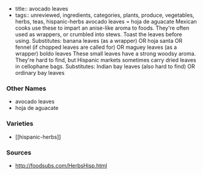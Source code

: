 - title:: avocado leaves
- tags:: unreviewed, ingredients, categories, plants, produce, vegetables, herbs, teas, hispanic-herbs
avocado leaves = hoja de aguacate Mexican cooks use these to impart an anise-like aroma to foods. They're often used as wrappers, or crumbled into stews. Toast the leaves before using. Substitutes: banana leaves (as a wrapper) OR hoja santa OR fennel (if chopped leaves are called for) OR maguey leaves (as a wrapper) boldo leaves These small leaves have a strong woodsy aroma. They're hard to find, but Hispanic markets sometimes carry dried leaves in cellophane bags. Substitutes: Indian bay leaves (also hard to find) OR ordinary bay leaves

### Other Names

* avocado leaves
* hoja de aguacate

### Varieties

* [[hispanic-herbs]]

### Sources
* http://foodsubs.com/HerbsHisp.html
